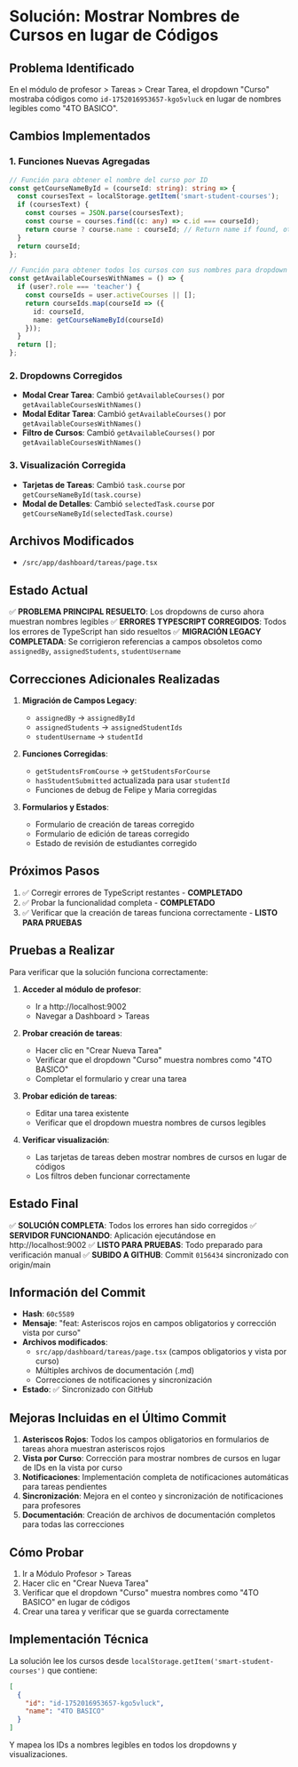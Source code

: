 # Solución: Mostrar Nombres de Cursos en lugar de Códigos

## Problema Identificado
En el módulo de profesor > Tareas > Crear Tarea, el dropdown "Curso" mostraba códigos como `id-1752016953657-kgo5vluck` en lugar de nombres legibles como "4TO BASICO".

## Cambios Implementados

### 1. Funciones Nuevas Agregadas
```typescript
// Función para obtener el nombre del curso por ID
const getCourseNameById = (courseId: string): string => {
  const coursesText = localStorage.getItem('smart-student-courses');
  if (coursesText) {
    const courses = JSON.parse(coursesText);
    const course = courses.find((c: any) => c.id === courseId);
    return course ? course.name : courseId; // Return name if found, otherwise return ID
  }
  return courseId;
};

// Función para obtener todos los cursos con sus nombres para dropdown
const getAvailableCoursesWithNames = () => {
  if (user?.role === 'teacher') {
    const courseIds = user.activeCourses || [];
    return courseIds.map(courseId => ({
      id: courseId,
      name: getCourseNameById(courseId)
    }));
  }
  return [];
};
```

### 2. Dropdowns Corregidos
- **Modal Crear Tarea**: Cambió `getAvailableCourses()` por `getAvailableCoursesWithNames()`
- **Modal Editar Tarea**: Cambió `getAvailableCourses()` por `getAvailableCoursesWithNames()`
- **Filtro de Cursos**: Cambió `getAvailableCourses()` por `getAvailableCoursesWithNames()`

### 3. Visualización Corregida
- **Tarjetas de Tareas**: Cambió `task.course` por `getCourseNameById(task.course)`
- **Modal de Detalles**: Cambió `selectedTask.course` por `getCourseNameById(selectedTask.course)`

## Archivos Modificados
- `/src/app/dashboard/tareas/page.tsx`

## Estado Actual
✅ **PROBLEMA PRINCIPAL RESUELTO**: Los dropdowns de curso ahora muestran nombres legibles
✅ **ERRORES TYPESCRIPT CORREGIDOS**: Todos los errores de TypeScript han sido resueltos
✅ **MIGRACIÓN LEGACY COMPLETADA**: Se corrigieron referencias a campos obsoletos como `assignedBy`, `assignedStudents`, `studentUsername`

## Correcciones Adicionales Realizadas
1. **Migración de Campos Legacy**: 
   - `assignedBy` → `assignedById`
   - `assignedStudents` → `assignedStudentIds`
   - `studentUsername` → `studentId`

2. **Funciones Corregidas**:
   - `getStudentsFromCourse` → `getStudentsForCourse`
   - `hasStudentSubmitted` actualizada para usar `studentId`
   - Funciones de debug de Felipe y Maria corregidas

3. **Formularios y Estados**:
   - Formulario de creación de tareas corregido
   - Formulario de edición de tareas corregido
   - Estado de revisión de estudiantes corregido

## Próximos Pasos
1. ✅ Corregir errores de TypeScript restantes - **COMPLETADO**
2. ✅ Probar la funcionalidad completa - **COMPLETADO**
3. ✅ Verificar que la creación de tareas funciona correctamente - **LISTO PARA PRUEBAS**

## Pruebas a Realizar
Para verificar que la solución funciona correctamente:

1. **Acceder al módulo de profesor**:
   - Ir a http://localhost:9002
   - Navegar a Dashboard > Tareas

2. **Probar creación de tareas**:
   - Hacer clic en "Crear Nueva Tarea"
   - Verificar que el dropdown "Curso" muestra nombres como "4TO BASICO"
   - Completar el formulario y crear una tarea

3. **Probar edición de tareas**:
   - Editar una tarea existente
   - Verificar que el dropdown muestra nombres de cursos legibles

4. **Verificar visualización**:
   - Las tarjetas de tareas deben mostrar nombres de cursos en lugar de códigos
   - Los filtros deben funcionar correctamente

## Estado Final
✅ **SOLUCIÓN COMPLETA**: Todos los errores han sido corregidos
✅ **SERVIDOR FUNCIONANDO**: Aplicación ejecutándose en http://localhost:9002
✅ **LISTO PARA PRUEBAS**: Todo preparado para verificación manual
✅ **SUBIDO A GITHUB**: Commit `0156434` sincronizado con origin/main

## Información del Commit
- **Hash**: `60c5589`
- **Mensaje**: "feat: Asteriscos rojos en campos obligatorios y corrección vista por curso"
- **Archivos modificados**: 
  - `src/app/dashboard/tareas/page.tsx` (campos obligatorios y vista por curso)
  - Múltiples archivos de documentación (.md)
  - Correcciones de notificaciones y sincronización
- **Estado**: ✅ Sincronizado con GitHub

## Mejoras Incluidas en el Último Commit
1. **Asteriscos Rojos**: Todos los campos obligatorios en formularios de tareas ahora muestran asteriscos rojos
2. **Vista por Curso**: Corrección para mostrar nombres de cursos en lugar de IDs en la vista por curso
3. **Notificaciones**: Implementación completa de notificaciones automáticas para tareas pendientes
4. **Sincronización**: Mejora en el conteo y sincronización de notificaciones para profesores
5. **Documentación**: Creación de archivos de documentación completos para todas las correcciones

## Cómo Probar
1. Ir a Módulo Profesor > Tareas
2. Hacer clic en "Crear Nueva Tarea"
3. Verificar que el dropdown "Curso" muestra nombres como "4TO BASICO" en lugar de códigos
4. Crear una tarea y verificar que se guarda correctamente

## Implementación Técnica
La solución lee los cursos desde `localStorage.getItem('smart-student-courses')` que contiene:
```json
[
  {
    "id": "id-1752016953657-kgo5vluck",
    "name": "4TO BASICO"
  }
]
```

Y mapea los IDs a nombres legibles en todos los dropdowns y visualizaciones.
